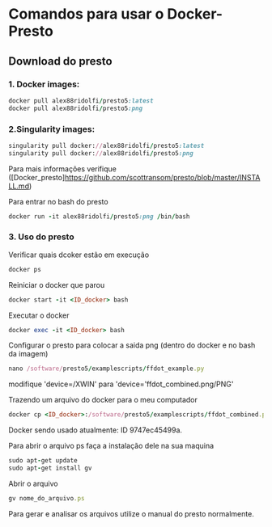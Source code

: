 # Comandos para usar o Docker-Presto

## Download do presto 

### 1. Docker images:
```Ruby
docker pull alex88ridolfi/presto5:latest
docker pull alex88ridolfi/presto5:png
```
### 2.Singularity images:
```Ruby
singularity pull docker://alex88ridolfi/presto5:latest
singularity pull docker://alex88ridolfi/presto5:png
```
Para mais informações verifique ([Docker_presto]https://github.com/scottransom/presto/blob/master/INSTALL.md)

Para entrar no bash do presto 

```Ruby
docker run -it alex88ridolfi/presto5:png /bin/bash
```

### 3. Uso do presto

Verificar quais dcoker estão em execução 
```Ruby
docker ps
```
Reiniciar o docker que parou 
```Ruby
docker start -it <ID_docker> bash
```
Executar o docker 
```Ruby
docker exec -it <ID_docker> bash
```
Configurar o presto para colocar a saida png  (dentro do docker e no bash da imagem)
```Ruby
nano /software/presto5/examplescripts/ffdot_example.py
 ```
modifique 'device=/XWIN' para 'device='ffdot_combined.png/PNG'

Trazendo um arquivo do docker para o meu computador 
```Ruby
docker cp <ID_docker>:/software/presto5/examplescripts/ffdot_combined.png /home/rafaely 
```
Docker sendo usado atualmente: ID 9747ec45499a.


Para abrir o arquivo ps faça a instalação dele na sua maquina 
```Ruby
sudo apt-get update
sudo apt-get install gv
```
Abrir o arquivo
```Ruby
gv nome_do_arquivo.ps
```
Para gerar e analisar os arquivos utilize o manual do presto normalmente.
